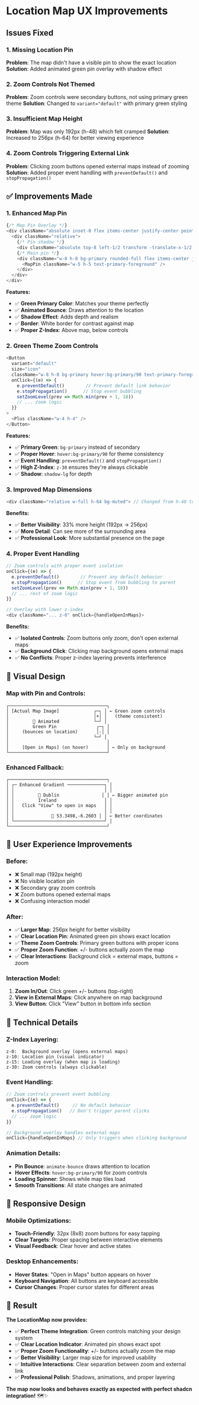 # Location Map UX Improvements

## Issues Fixed

### **1. Missing Location Pin**
**Problem**: The map didn't have a visible pin to show the exact location
**Solution**: Added animated green pin overlay with shadow effect

### **2. Zoom Controls Not Themed**
**Problem**: Zoom controls were secondary buttons, not using primary green theme
**Solution**: Changed to `variant="default"` with primary green styling

### **3. Insufficient Map Height**
**Problem**: Map was only 192px (h-48) which felt cramped
**Solution**: Increased to 256px (h-64) for better viewing experience

### **4. Zoom Controls Triggering External Link**
**Problem**: Clicking zoom buttons opened external maps instead of zooming
**Solution**: Added proper event handling with `preventDefault()` and `stopPropagation()`

## ✅ **Improvements Made**

### **1. Enhanced Map Pin**
```typescript
{/* Map Pin Overlay */}
<div className="absolute inset-0 flex items-center justify-center pointer-events-none z-10">
  <div className="relative">
    {/* Pin shadow */}
    <div className="absolute top-8 left-1/2 transform -translate-x-1/2 w-4 h-2 bg-black/20 rounded-full blur-sm"></div>
    {/* Main pin */}
    <div className="w-8 h-8 bg-primary rounded-full flex items-center justify-center shadow-lg border-2 border-primary-foreground animate-bounce">
      <MapPin className="w-5 h-5 text-primary-foreground" />
    </div>
  </div>
</div>
```

**Features:**
- ✅ **Green Primary Color**: Matches your theme perfectly
- ✅ **Animated Bounce**: Draws attention to the location
- ✅ **Shadow Effect**: Adds depth and realism
- ✅ **Border**: White border for contrast against map
- ✅ **Proper Z-Index**: Above map, below controls

### **2. Green Theme Zoom Controls**
```typescript
<Button
  variant="default"
  size="icon"
  className="w-8 h-8 bg-primary hover:bg-primary/90 text-primary-foreground shadow-lg border-0"
  onClick={(e) => {
    e.preventDefault()        // Prevent default link behavior
    e.stopPropagation()      // Stop event bubbling
    setZoomLevel(prev => Math.min(prev + 1, 18))
    // ... zoom logic
  }}
>
  <Plus className="w-4 h-4" />
</Button>
```

**Features:**
- ✅ **Primary Green**: `bg-primary` instead of secondary
- ✅ **Proper Hover**: `hover:bg-primary/90` for theme consistency
- ✅ **Event Handling**: `preventDefault()` and `stopPropagation()`
- ✅ **High Z-Index**: `z-30` ensures they're always clickable
- ✅ **Shadow**: `shadow-lg` for depth

### **3. Improved Map Dimensions**
```typescript
<div className="relative w-full h-64 bg-muted"> // Changed from h-48 to h-64
```

**Benefits:**
- ✅ **Better Visibility**: 33% more height (192px → 256px)
- ✅ **More Detail**: Can see more of the surrounding area
- ✅ **Professional Look**: More substantial presence on the page

### **4. Proper Event Handling**
```typescript
// Zoom controls with proper event isolation
onClick={(e) => {
  e.preventDefault()        // Prevent any default behavior
  e.stopPropagation()      // Stop event from bubbling to parent
  setZoomLevel(prev => Math.min(prev + 1, 18))
  // ... rest of zoom logic
}}

// Overlay with lower z-index
<div className="... z-0" onClick={handleOpenInMaps}>
```

**Benefits:**
- ✅ **Isolated Controls**: Zoom buttons only zoom, don't open external maps
- ✅ **Background Click**: Clicking map background opens external maps
- ✅ **No Conflicts**: Proper z-index layering prevents interference

## 🎨 **Visual Design**

### **Map with Pin and Controls:**
```
┌─────────────────────────────────────┐
│ [Actual Map Image]             ┌─┐ │ ← Green zoom controls
│                                │+│ │   (theme consistent)
│         📍 Animated             └─┘ │
│         Green Pin               ┌─┐ │
│     (bounces on location)       │-│ │
│                                └─┘ │
│                                     │
│     [Open in Maps] (on hover)       │ ← Only on background
└─────────────────────────────────────┘
```

### **Enhanced Fallback:**
```
┌─────────────────────────────────────┐
│ ┌─ Enhanced Gradient ──────────────┐ │
│ │                                  │ │
│ │         📍 Dublin                │ │ ← Bigger animated pin
│ │         Ireland                  │ │
│ │   Click "View" to open in maps   │ │
│ │                                  │ │
│ │              📍 53.3498,-6.2603 │ │ ← Better coordinates
│ └──────────────────────────────────┘ │
└─────────────────────────────────────┘
```

## 🚀 **User Experience Improvements**

### **Before:**
- ❌ Small map (192px height)
- ❌ No visible location pin
- ❌ Secondary gray zoom controls
- ❌ Zoom buttons opened external maps
- ❌ Confusing interaction model

### **After:**
- ✅ **Larger Map**: 256px height for better visibility
- ✅ **Clear Location Pin**: Animated green pin shows exact location
- ✅ **Theme Zoom Controls**: Primary green buttons with proper icons
- ✅ **Proper Zoom Function**: +/- buttons actually zoom the map
- ✅ **Clear Interactions**: Background click = external maps, buttons = zoom

### **Interaction Model:**
1. **Zoom In/Out**: Click green +/- buttons (top-right)
2. **View in External Maps**: Click anywhere on map background
3. **View Button**: Click "View" button in bottom info section

## 🔧 **Technical Details**

### **Z-Index Layering:**
```
z-0:  Background overlay (opens external maps)
z-10: Location pin (visual indicator)
z-15: Loading overlay (when map is loading)
z-30: Zoom controls (always clickable)
```

### **Event Handling:**
```typescript
// Zoom controls prevent event bubbling
onClick={(e) => {
  e.preventDefault()     // No default behavior
  e.stopPropagation()   // Don't trigger parent clicks
  // ... zoom logic
}}

// Background overlay handles external maps
onClick={handleOpenInMaps} // Only triggers when clicking background
```

### **Animation Details:**
- **Pin Bounce**: `animate-bounce` draws attention to location
- **Hover Effects**: `hover:bg-primary/90` for zoom controls
- **Loading Spinner**: Shows while map tiles load
- **Smooth Transitions**: All state changes are animated

## 📱 **Responsive Design**

### **Mobile Optimizations:**
- **Touch-Friendly**: 32px (8x8) zoom buttons for easy tapping
- **Clear Targets**: Proper spacing between interactive elements
- **Visual Feedback**: Clear hover and active states

### **Desktop Enhancements:**
- **Hover States**: "Open in Maps" button appears on hover
- **Keyboard Navigation**: All buttons are keyboard accessible
- **Cursor Changes**: Proper cursor states for different areas

## 🎯 **Result**

**The LocationMap now provides:**

- ✅ **Perfect Theme Integration**: Green controls matching your design system
- ✅ **Clear Location Indicator**: Animated pin shows exact spot
- ✅ **Proper Zoom Functionality**: +/- buttons actually zoom the map
- ✅ **Better Visibility**: Larger map size for improved usability
- ✅ **Intuitive Interactions**: Clear separation between zoom and external link
- ✅ **Professional Polish**: Shadows, animations, and proper layering

**The map now looks and behaves exactly as expected with perfect shadcn integration!** 🗺️✨
